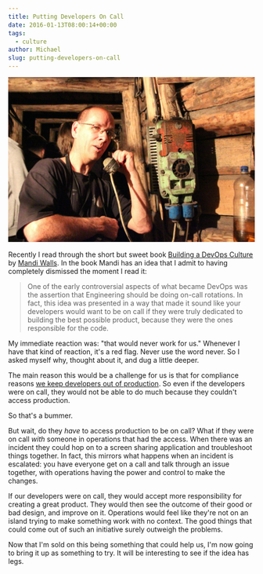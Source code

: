 ```yaml
---
title: Putting Developers On Call
date: 2016-01-13T08:00:14+00:00
tags:
  - culture
author: Michael
slug: putting-developers-on-call
---
```

<div class="full-width">
  <img src="/images/feature-putting-developers-on-call.jpg" alt="Putting Developers On Call" />
</div>

Recently I read through the short but sweet book [Building a DevOps Culture](http://www.amazon.com/Building-DevOps-Culture-Mandi-Walls-ebook/dp/B00CBM1WFC/ref=sr_1_1?ie=UTF8&qid=1452554943&sr=8-1&keywords=building+devops+culture) by [Mandi Walls](https://twitter.com/lnxchk). In the book Mandi has an idea that I admit to having completely dismissed the moment I read it:

> One of the early controversial aspects of what became DevOps was the assertion that Engineering should be doing on-call rotations. In fact, this idea was presented in a way that made it sound like your developers would want to be on call if they were truly dedicated to building the best possible product, because they were the ones responsible for the code.

My immediate reaction was: "that would never work for us." Whenever I have that kind of reaction, it's a red flag. Never use the word never. So I asked myself why, thought about it, and dug a little deeper.

The main reason this would be a challenge for us is that for compliance reasons [we keep developers out of production](http://www.sans.edu/research/security-laboratory/article/it-separation-duties). So even if the developers were on call, they would not be able to do much because they couldn't access production.

So that's a bummer.

But wait, do they _have_ to access production to be on call? What if they were on call _with_ someone in operations that had the access. When there was an incident they could hop on to a screen sharing application and troubleshoot things together. In fact, this mirrors what happens when an incident is escalated: you have everyone get on a call and talk through an issue together, with operations having the power and control to make the changes.

If our developers were on call, they would accept more responsibility for creating a great product. They would then see the outcome of their good or bad design, and improve on it. Operations would feel like they're not on an island trying to make something work with no context. The good things that could come out of such an initiative surely outweigh the problems.

Now that I'm sold on this being something that could help us, I'm now going to bring it up as something to try. It will be interesting to see if the idea has legs.